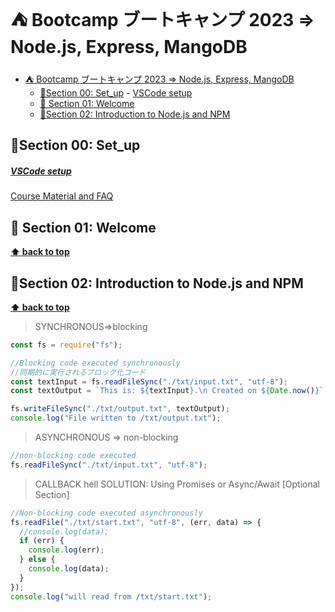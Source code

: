 # ⛺️ Bootcamp ブートキャンプ 2023 => Node.js, Express, MangoDB

- [⛺️ Bootcamp ブートキャンプ 2023 =\> Node.js, Express, MangoDB](#️-bootcamp-ブートキャンプ-2023--nodejs-express-mangodb)
  - [🚀Section 00: Set\_up](#section-00-set_up)
        - [VSCode setup](#vscode-setup)
  - [🚀 Section 01: Welcome](#-section-01-welcome)
  - [🚀Section 02: Introduction to Node.js and NPM](#section-02-introduction-to-nodejs-and-npm)

## 🚀Section 00: Set_up

##### [VSCode setup](https://github.com/jonasschmedtmann/complete-node-bootcamp/blob/master/vscode-setup.md)

[Course Material and FAQ](https://github.com/jonasschmedtmann/complete-node-bootcamp)

## 🚀 Section 01: Welcome

**[⬆ back to top](#section-00-set_up)**

## 🚀Section 02: Introduction to Node.js and NPM

**[⬆ back to top](#table-of-contents)**

> SYNCHRONOUS=>blocking

```javascript
const fs = require("fs");

//Blocking code executed synchronously
//同期的に実行されるブロック化コード
const textInput = fs.readFileSync("./txt/input.txt", "utf-8");
const textOutput = `This is: ${textInput}.\n Created on ${Date.now()}`;

fs.writeFileSync("./txt/output.txt", textOutput);
console.log("File written to /txt/output.txt");
```

> ASYNCHRONOUS => non-blocking

```javascript
//non-blocking code executed
fs.readFileSync("./txt/input.txt", "utf-8");
```

> CALLBACK hell
> SOLUTION: Using Promises or Async/Await [Optional Section]

```javascript
//Non-blocking code executed asynchronously
fs.readFile("./txt/start.txt", "utf-8", (err, data) => {
  //console.log(data);
  if (err) {
    console.log(err);
  } else {
    console.log(data);
  }
});
console.log("will read from /txt/start.txt");
```
